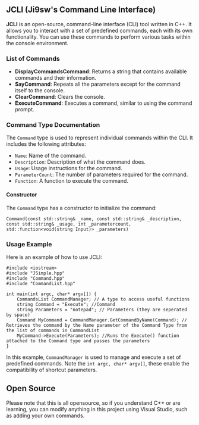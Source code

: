 
## JCLI (Ji9sw's Command Line Interface)

**JCLI** is an open-source, command-line interface (CLI) tool written in C++. It allows you to interact with a set of predefined commands, each with its own functionality. You can use these commands to perform various tasks within the console environment.

### List of Commands

-   **DisplayCommandsCommand**: Returns a string that contains available commands and their information.
-   **SayCommand**: Repeats all the parameters except for the command itself to the console.
-   **ClearCommand**: Clears the console.
-   **ExecuteCommand**: Executes a command, similar to using the command prompt.

### Command Type Documentation

The `Command` type is used to represent individual commands within the CLI. It includes the following attributes:

-   `Name`: Name of the command.
-   `Description`: Description of what the command does.
-   `Usage`: Usage instructions for the command.
-   `ParameterCount`: The number of parameters required for the command.
-   `Function`: A function to execute the command.

#### Constructor

The `Command` type has a constructor to initialize the command:

`Command(const std::string& _name, const std::string& _description, const std::string& _usage, int _parametercount, std::function<void(string Input)> _parameters)` 

### Usage Example

Here is an example of how to use JCLI:

    #include <iostream>
    #include "JSimple.hpp"
    #include "Command.hpp"
    #include "CommandList.hpp"
    
    int main(int argc, char* argv[]) {
        CommandsList CommandManager; // A type to access useful functions 
        string Command = "Execute"; //Command
        string Parameters = "notepad"; // Parameters (they are seperated by space)
        Command MyCommand = CommandManager.GetCommandByName(Command); // Retrieves the command by the Name parameter of the Command Type from the list of commands in CommandList
        MyCommand->Execute(Parameters); //Runs the Execute() function attached to the Command type and passes the parameters
    }

In this example, `CommandManager` is used to manage and execute a set of predefined commands. Note the `int argc, char* argv[]`, these enable the compatibility of shortcut parameters.

## Open Source
Please note that this is all opensource, so if you understand C++ or are learning, you can modify anything in this project using Visual Studio, such as adding your own commands.
